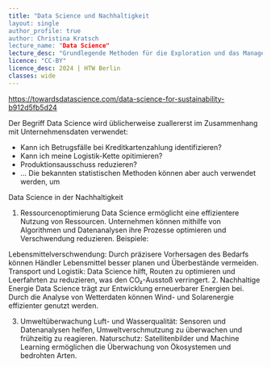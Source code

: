 ```yaml
---
title: "Data Science und Nachhaltigkeit
layout: single
author_profile: true
author: Christina Kratsch
lecture_name: "Data Science"
lecture_desc: "Grundlegende Methoden für die Exploration und das Management von Daten."
licence: "CC-BY"
licence_desc: 2024 | HTW Berlin 
classes: wide
---
```



https://towardsdatascience.com/data-science-for-sustainability-b912d5fb5d24

Der Begriff Data Science wird üblicherweise zuallererst im Zusammenhang mit Unternehmensdaten verwendet:
* Kann ich Betrugsfälle bei Kreditkartenzahlung identifizieren? 
* Kann ich meine Logistik-Kette opitimieren?
* Produktionsausschuss reduzieren?
* ...
Die bekannten statistischen Methoden können aber auch verwendet werden, um 

Data Science in der Nachhaltigkeit
1. Ressourcenoptimierung
Data Science ermöglicht eine effizientere Nutzung von Ressourcen. Unternehmen können mithilfe von Algorithmen und Datenanalysen ihre Prozesse optimieren und Verschwendung reduzieren. Beispiele:

Lebensmittelverschwendung: Durch präzisere Vorhersagen des Bedarfs können Händler Lebensmittel besser planen und Überbestände vermeiden.
Transport und Logistik: Data Science hilft, Routen zu optimieren und Leerfahrten zu reduzieren, was den CO₂-Ausstoß verringert.
2. Nachhaltige Energie
Data Science trägt zur Entwicklung erneuerbarer Energien bei. Durch die Analyse von Wetterdaten können Wind- und Solarenergie effizienter genutzt werden.

3. Umweltüberwachung
Luft- und Wasserqualität: Sensoren und Datenanalysen helfen, Umweltverschmutzung zu überwachen und frühzeitig zu reagieren.
Naturschutz: Satellitenbilder und Machine Learning ermöglichen die Überwachung von Ökosystemen und bedrohten Arten.